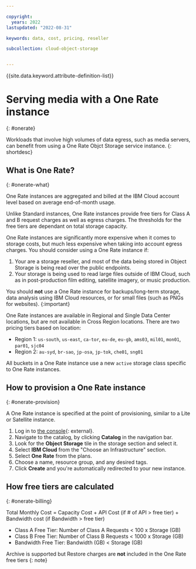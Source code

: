 ```yaml
---

copyright:
  years: 2022   
lastupdated: "2022-08-31"

keywords: data, cost, pricing, reseller

subcollection: cloud-object-storage


---
```


{{site.data.keyword.attribute-definition-list}}

# Serving media with a One Rate instance
{: #onerate}

Workloads that involve high volumes of data egress, such as media servers, can benefit from using a One Rate Objct Storage service instance. 
{: shortdesc}

## What is One Rate?
{: #onerate-what}

One Rate instances are aggregated and billed at the IBM Cloud account level based on average end-of-month usage.

Unlike Standard instances, One Rate instances provide free tiers for Class A and B request charges as well as egress charges.  The thresholds for the free tiers are dependant on total storage capacity.

One Rate instances are significantly more expensive when it comes to storage costs, but much less expensive when taking into account egress charges.  You should consider using a One Rate instance if:

1. Your are a storage reseller, and most of the data being stored in Object Storage is being read over the public endpoints.
2. Your storage is being used to read large files outside of IBM Cloud, such as in post-production film editing, satellite imagery, or music production.

You should **not** use a One Rate instance for backups/long-term storage, data analysis using IBM Cloud resources, or for small files (such as PNGs for websites).
{:important}

One Rate instances are available in Regional and Single Data Center locations, but are not available in Cross Region locations. There are two pricing tiers based on location:
- Region 1: `us-south`, `us-east`, `ca-tor`, `eu-de`, `eu-gb`, `ams03`, `mil01`, `mon01`, `par01`, `sjc04`
- Region 2: `au-syd`, `br-sao`, `jp-osa`, `jp-tok`, `che01`, `sng01`

All buckets in a One Rate instance use a new `active` storage class specific to One Rate instances.
## How to provision a One Rate instance
{: #onerate-provision}

A One Rate instance is specified at the point of provisioning, similar to a Lite or Satellite instance.   

1. Log in to [the console](https://cloud.ibm.com/){: external}.
2. Navigate to the catalog, by clicking **Catalog** in the navigation bar.
3. Look for the **Object Storage** tile in the storage section and select it.
4. Select **IBM Cloud** from the "Choose an Infrastructure" section.
5. Select **One Rate** from the plans.
6. Choose a name, resource group, and any desired tags.
7. Click **Create** and you're automatically redirected to your new instance.

## How free tiers are calculated
{: #onerate-billing}

Total Monthly Cost = Capacity Cost + API Cost (if # of API > free tier) + Bandwidth cost (if Bandwidth > free tier)

- Class A Free Tier: Number of Class A Requests < 100 x Storage (GB)
- Class B Free Tier: Number of Class B Requests < 1000 x Storage (GB)
- Bandwidth Free Tier: Bandwidth (GB) < Storage (GB)

Archive is supported but Restore charges are **not** included in the One Rate free tiers
{: note}

